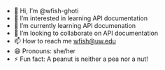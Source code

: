 - 👋 Hi, I’m @wfish-ghoti
- 👀 I’m interested in learning API documentation
- 🌱 I’m currently learning API documenation
- 💞️ I’m looking to collaborate on API documentation
- 📫 How to reach me wfish@uw.edu
- 😄 Pronouns: she/her
- ⚡ Fun fact: A peanut is neither a pea nor a nut!

<!---
wfish-ghoti/wfish-ghoti is a ✨ special ✨ repository because its `README.md` (this file) appears on your GitHub profile.
You can click the Preview link to take a look at your changes.
--->
